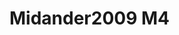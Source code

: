 <a name="material" />

# Midander2009 M4
<script type="application/ld+json">
  {
    "@context": "https://schema.org/",
    "@type": "ChemicalSubstance",
    "http://purl.org/dc/terms/conformsTo":
      {
        "@type": "CreativeWork",
        "@id": "https://bioschemas.org/profiles/ChemicalSubstance/0.4-RELEASE/"
      },
    "@id": "https://egonw.github.io/nanowiki/nanowiki436.html#material",
    "name": "Midander2009 M4",
    "sameAs: "http://127.0.0.1/mediawiki/index.php/Special:URIResolver/Midander2009_M4"
  }
</script>

